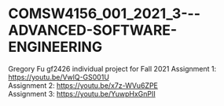 # COMSW4156_001_2021_3---ADVANCED-SOFTWARE-ENGINEERING
Gregory Fu
gf2426
individual project for Fall 2021
Assignment 1: https://youtu.be/VwlQ-GS001U \
Assignment 2: https://youtu.be/x7z-WVu6ZPE \
Assignment 3: https://youtu.be/YuwpHxGnPII